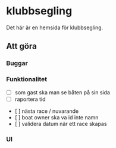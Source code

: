 # klubbsegling

Det här är en hemsida för klubbsegling.

## Att göra

### Buggar

### Funktionalitet

-   [ ] som gast ska man se båten på sin sida
-   [ ] raportera tid
-   [ ] nästa race / nuvarande
-   [ ] boat owner ska va id inte namn
-   [ ] validera datum när ett race skapas

### UI
